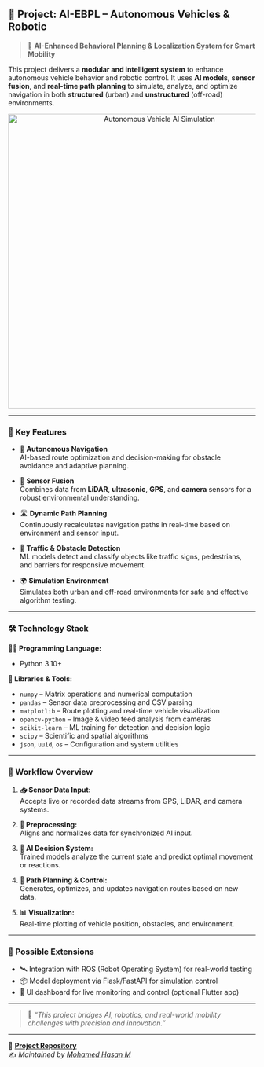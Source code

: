 ## 🤖 Project: AI-EBPL – Autonomous Vehicles & Robotic

> 🚗 **AI-Enhanced Behavioral Planning & Localization System for Smart Mobility**

This project delivers a **modular and intelligent system** to enhance autonomous vehicle behavior and robotic control. It uses **AI models**, **sensor fusion**, and **real-time path planning** to simulate, analyze, and optimize navigation in both **structured** (urban) and **unstructured** (off-road) environments.

<p align="center">
  <img src="https://media.giphy.com/media/XF5ZLk0nPM5XWp9D47/giphy.gif" width="600" alt="Autonomous Vehicle AI Simulation" />
</p>

---

### 🚀 Key Features

- 🤖 **Autonomous Navigation**  
  AI-based route optimization and decision-making for obstacle avoidance and adaptive planning.

- 🧠 **Sensor Fusion**  
  Combines data from **LiDAR**, **ultrasonic**, **GPS**, and **camera** sensors for a robust environmental understanding.

- 🛣️ **Dynamic Path Planning**  
  Continuously recalculates navigation paths in real-time based on environment and sensor input.

- 🚧 **Traffic & Obstacle Detection**  
  ML models detect and classify objects like traffic signs, pedestrians, and barriers for responsive movement.

- 🌍 **Simulation Environment**  
  Simulates both urban and off-road environments for safe and effective algorithm testing.

---

### 🛠️ Technology Stack

**🧑‍💻 Programming Language:**  
- Python 3.10+

**🔧 Libraries & Tools:**  
- `numpy` – Matrix operations and numerical computation  
- `pandas` – Sensor data preprocessing and CSV parsing  
- `matplotlib` – Route plotting and real-time vehicle visualization  
- `opencv-python` – Image & video feed analysis from cameras  
- `scikit-learn` – ML training for detection and decision logic  
- `scipy` – Scientific and spatial algorithms  
- `json`, `uuid`, `os` – Configuration and system utilities

---

### 🔄 Workflow Overview

1. **📥 Sensor Data Input:**  
   Accepts live or recorded data streams from GPS, LiDAR, and camera systems.

2. **🧹 Preprocessing:**  
   Aligns and normalizes data for synchronized AI input.

3. **🤖 AI Decision System:**  
   Trained models analyze the current state and predict optimal movement or reactions.

4. **📍 Path Planning & Control:**  
   Generates, optimizes, and updates navigation routes based on new data.

5. **📊 Visualization:**  
   Real-time plotting of vehicle position, obstacles, and environment.

---

### 🧪 Possible Extensions

- 🛰️ Integration with ROS (Robot Operating System) for real-world testing  
- 📦 Model deployment via Flask/FastAPI for simulation control  
- 📱 UI dashboard for live monitoring and control (optional Flutter app)

---

> 🧠 _“This project bridges AI, robotics, and real-world mobility challenges with precision and innovation.”_

---

📂 [**Project Repository**](https://github.com/mohamedhasan8403/AI-EBPL)  
✍️ *Maintained by [Mohamed Hasan M](https://github.com/mohamedhasan8403)*  


